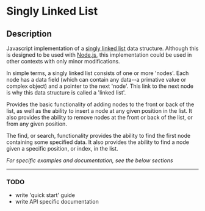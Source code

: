 # Singly Linked List

## Description
Javascript implementation of a [singly linked
list](http://en.wikipedia.org/wiki/Linked_list) data structure.  Although this
is designed to be used with [Node.js](http://www.nodejs.org), this
implementation could be used in other contexts with only minor modifications.

In simple terms, a singly linked list consists of one or more 'nodes'.  Each
node has a data field (which can contain any data--a primative value or complex
object) and a pointer to the next 'node'. This link to the next node is
why this data structure is called a 'linked list'.

Provides the basic functionality of adding nodes to the front or back of the
list, as well as the ability to insert a node at any given position in the
list.  It also provides the ability to remove nodes at the front or back of the
list, or from any given position.

The find, or search, functionality provides the ability to find the first node
containing some specified data. It also provides the ability to find a node
given a specific position, or index, in the list.

*For specific examples and documentation, see the below sections*

----

### TODO
- write 'quick start' guide
- write API specific documentation

